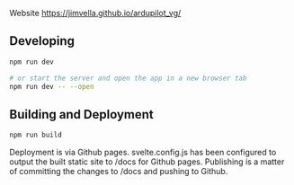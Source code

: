 Website https://jimvella.github.io/ardupilot_vg/

## Developing

```bash
npm run dev

# or start the server and open the app in a new browser tab
npm run dev -- --open
```

## Building and Deployment

```bash
npm run build
```

Deployment is via Github pages. svelte.config.js has been configured to output the built static site to /docs for Github pages. Publishing is a matter of committing the changes to /docs and pushing to Github.
